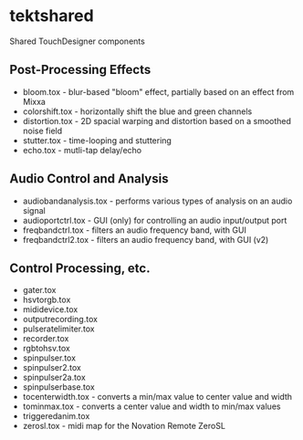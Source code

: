 tektshared
==========

Shared TouchDesigner components

## Post-Processing Effects
* bloom.tox - blur-based "bloom" effect, partially based on an effect from Mixxa
* colorshift.tox - horizontally shift the blue and green channels
* distortion.tox - 2D spacial warping and distortion based on a smoothed noise field
* stutter.tox - time-looping and stuttering
* echo.tox - mutli-tap delay/echo

## Audio Control and Analysis
* audiobandanalysis.tox - performs various types of analysis on an audio signal
* audioportctrl.tox - GUI (only) for controlling an audio input/output port
* freqbandctrl.tox - filters an audio frequency band, with GUI
* freqbandctrl2.tox - filters an audio frequency band, with GUI (v2)

## Control Processing, etc.
* gater.tox
* hsvtorgb.tox
* mididevice.tox
* outputrecording.tox
* pulseratelimiter.tox
* recorder.tox
* rgbtohsv.tox
* spinpulser.tox
* spinpulser2.tox
* spinpulser2a.tox
* spinpulserbase.tox
* tocenterwidth.tox - converts a min/max value to center value and width
* tominmax.tox - converts a center value and width to min/max values
* triggeredanim.tox
* zerosl.tox - midi map for the Novation Remote ZeroSL

